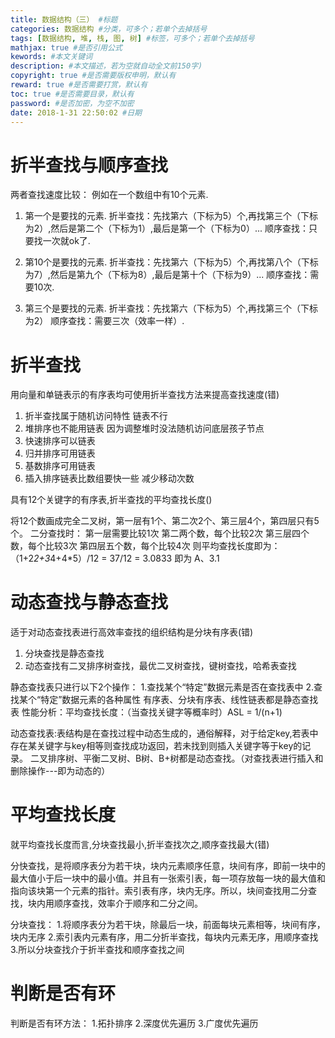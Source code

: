 ```yaml
---
title: 数据结构（三） #标题
categories: 数据结构 #分类，可多个；若单个去掉括号
tags: [数据结构, 堆, 栈, 图, 树] #标签，可多个；若单个去掉括号
mathjax: true #是否引用公式
kewords: #本文关键词
description: #本文描述，若为空就自动全文前150字)
copyright: true #是否需要版权申明，默认有
reward: true #是否需要打赏，默认有
toc: true #是否需要目录，默认有
password: #是否加密，为空不加密
date: 2018-1-31 22:50:02 #日期
---
```



# 折半查找与顺序查找
两者查找速度比较：
例如在一个数组中有10个元素.

1. 第一个是要找的元素.
   折半查找：先找第六（下标为5）个,再找第三个（下标为2）,然后是第二个（下标为1）,最后是第一个（下标为0）...
   顺序查找：只要找一次就ok了.

2. 第10个是要找的元素.
   折半查找：先找第六（下标为5）个,再找第八个（下标为7）,然后是第九个（下标为8）,最后是第十个（下标为9）...
   顺序查找：需要10次.

3. 第三个是要找的元素.
   折半查找：先找第六（下标为5）个,再找第三个（下标为2）
   顺序查找：需要三次（效率一样）.

# 折半查找
用向量和单链表示的有序表均可使用折半查找方法来提高查找速度(错)

1. 折半查找属于随机访问特性 链表不行
2. 堆排序也不能用链表 因为调整堆时没法随机访问底层孩子节点
3. 快速排序可以链表
4. 归并排序可用链表
5. 基数排序可用链表
6. 插入排序链表比数组要快一些 减少移动次数


具有12个关键字的有序表,折半查找的平均查找长度()

将12个数画成完全二叉树，第一层有1个、第二次2个、第三层4个，第四层只有5个。
二分查找时：
第一层需要比较1次
第二两个数，每个比较2次
第三层四个数，每个比较3次
第四层五个数，每个比较4次
则平均查找长度即为：（1+2*2+3*4+4*5）/12 = 37/12 = 3.0833 即为 A、3.1

# 动态查找与静态查找
适于对动态查找表进行高效率查找的组织结构是分块有序表(错)

1. 分块查找是静态查找
2. 动态查找有二叉排序树查找，最优二叉树查找，键树查找，哈希表查找

静态查找表只进行以下2个操作：
    1.查找某个“特定”数据元素是否在查找表中
    2.查找某个“特定”数据元素的各种属性
    有序表、分块有序表、线性链表都是静态查找表
性能分析：平均查找长度：（当查找关键字等概率时）ASL = 1/(n+1)

动态查找表:表结构是在查找过程中动态生成的，通俗解释，对于给定key,若表中存在某关键字与key相等则查找成功返回，若未找到则插入关键字等于key的记录。
        二叉排序树、平衡二叉树、B树、B+树都是动态查找。（对查找表进行插入和删除操作---即为动态的）


# 平均查找长度
就平均查找长度而言,分块查找最小,折半查找次之,顺序查找最大(错)

 分快查找，是将顺序表分为若干块，块内元素顺序任意，块间有序，即前一块中的最大值小于后一块中的最小值。并且有一张索引表，每一项存放每一块的最大值和指向该块第一个元素的指针。索引表有序，块内无序。所以，块间查找用二分查找，块内用顺序查找，效率介于顺序和二分之间。

分块查找：
1.将顺序表分为若干块，除最后一块，前面每块元素相等，块间有序，块内无序
2.索引表内元素有序，用二分折半查找，每块内元素无序，用顺序查找
3.所以分块查找介于折半查找和顺序查找之间

# 判断是否有环
判断是否有环方法：
1.拓扑排序
2.深度优先遍历
3.广度优先遍历
